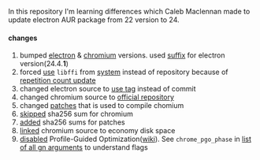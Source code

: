 In this repository I'm learning differences which Caleb Maclennan made to update electron AUR package from 22 version to 24.

#### changes

1. bumped [electron](https://github.com/kup1o/electron_diff/blob/48a13b8f5c156281519a8ac83c84751c199d84ab/PKGBUILD#L9) & [chromium](https://github.com/kup1o/electron_diff/blob/48a13b8f5c156281519a8ac83c84751c199d84ab/PKGBUILD#L10) versions. used [suffix](https://github.com/kup1o/electron_diff/blob/48a13b8f5c156281519a8ac83c84751c199d84ab/PKGBUILD#L8) for electron version(24.4.**1**)
2. forced [use](https://github.com/kup1o/electron_diff/blob/48a13b8f5c156281519a8ac83c84751c199d84ab/PKGBUILD#L29) `libffi` from [system](https://github.com/kup1o/electron_diff/blob/48a13b8f5c156281519a8ac83c84751c199d84ab/PKGBUILD#L317) instead of repository because of [repetition count update](https://github.com/AOMediaCodec/libavif/commit/4d2776a)
3. changed electron source to [use tag](https://github.com/kup1o/electron_diff/blob/48a13b8f5c156281519a8ac83c84751c199d84ab/PKGBUILD#L51) instead of commit
4. changed chromium source to [official repository](https://github.com/kup1o/electron_diff/blob/48a13b8f5c156281519a8ac83c84751c199d84ab/PKGBUILD#L52)
5. changed [patches](https://github.com/kup1o/electron_diff/blob/48a13b8f5c156281519a8ac83c84751c199d84ab/PKGBUILD#L60-L77) that is used to compile chomium
6. [skipped](https://github.com/kup1o/electron_diff/blob/48a13b8f5c156281519a8ac83c84751c199d84ab/PKGBUILD#L82) sha256 sum for chromium
7. [added](https://github.com/kup1o/electron_diff/blob/48a13b8f5c156281519a8ac83c84751c199d84ab/PKGBUILD#L89-L106) sha256 sums for patches
8. [linked](https://github.com/kup1o/electron_diff/blob/48a13b8f5c156281519a8ac83c84751c199d84ab/PKGBUILD#L168) chromium source to economy disk space
9. [disabled](https://github.com/kup1o/electron_diff/blob/48a13b8f5c156281519a8ac83c84751c199d84ab/PKGBUILD#L307) Profile-Guided Optimization([wiki](https://en.wikipedia.org/wiki/Profile-guided_optimization)). See `chrome_pgo_phase` in [list of all gn arguments](https://gitlab.com/noencoding/OS-X-Chromium-with-proprietary-codecs/-/wikis/List-of-all-gn-arguments-for-Chromium-build#code-40) to understand flags
